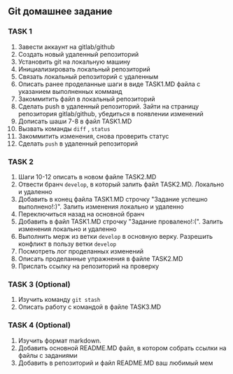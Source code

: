 ## Git домашнее задание
### TASK 1
1.	Завести аккаунт на gitlab/github
2.	Создать новый удаленный репозиторий
3.	Установить git на локальную машину
4.	Инициализировать локальный репозиторий
5.	Связать локальный репозиторий с удаленным
6.	Описать ранее проделанные шаги в виде TASK1.MD файла с указанием выполненных комманд
7.	Закоммитить файл в локальный репозиторий
8.	Сделать push в удаленный репозиторий. Зайти на страницу репозитория gitlab/github, убедиться в появлении изменений
9.	Дописать шаши 7-8 в файл TASK1.MD
10.	Вызвать команды `diff` , `status`
11.	Закоммитить изменения, снова проверить статус
12.	Сделать `push` в удаленный репозиторий

### TASK 2
1.	Шаги 10-12 описать в новом файле TASK2.MD
2.	Отвести бранч `develop`, в который залить файл TASK2.MD. Локально и удаленно
3.	Добавить в конец файла TASK1.MD строчку "Задание успешно выполнено!:)". Залить изменения локально и удаленно
4.	Переключиться назад на основной бранч
5.	Добавить в файл TASK1.MD строчку "Задание провалено!:(". Залить изменения локально и удаленно
6.	Выполнить мерж из ветки `develop` в основную верку. Разрешить конфликт в пользу ветки `develop`
7.	Посмотреть лог проделанных изменений
8.	Описать проделанные упражнения в файле TASK2.MD
9.	Прислать ссылку на репозиторий на проверку

### TASK 3 (Optional)
1. Изучить команду `git stash`
2. Описать работу с командой в файле TASK3.MD

### TASK 4 (Optional)
1. Изучить формат markdown.
2. Добавить основной README.MD файл, в котором собрать ссылки на файлы с заданиями
3. Добавить в репозиторий и файл README.MD ваш любимый мем
